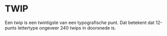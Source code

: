 # TWIP

Een twip is een twintigste van een typografische punt. Dat betekent dat 12-punts
lettertype ongeveer 240 twips in doorsnede is.
